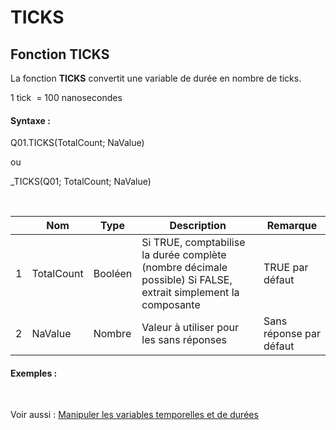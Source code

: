 # TICKS

## Fonction TICKS

La fonction **TICKS** convertit une variable de durée en nombre de ticks.

&#49; tick&nbsp; = 100 nanosecondes

#### Syntaxe :&nbsp;

Q01.TICKS(TotalCount; NaValue)

ou

\_TICKS(Q01; TotalCount; NaValue)

&nbsp;

| &nbsp; | **Nom** |**Type**|**Description**|**Remarque** |
| --- | --- | --- | --- | --- |
| &#49; | TotalCount | Booléen | Si TRUE, comptabilise la durée complète (nombre décimale possible) Si FALSE, extrait simplement la composante | TRUE par défaut |
| &#50; | NaValue | Nombre | Valeur à utiliser pour les sans réponses | Sans réponse par défaut |


#### Exemples :

&nbsp;

Voir aussi : [Manipuler les variables temporelles et de durées](<Manipulerlesvariablestemporelle1.md>)